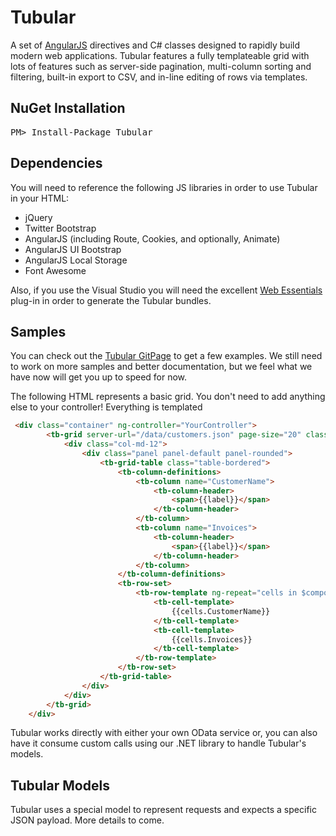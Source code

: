 # Tubular

A set of <a href="https://angularjs.org/" target="_blank">AngularJS</a> directives and C# classes designed to rapidly build modern web applications. 
Tubular features a fully templateable grid with lots of features such as server-side pagination, multi-column sorting and filtering, built-in export to CSV, and in-line editing of rows via templates.

## NuGet Installation

<pre>
PM> Install-Package Tubular
</pre>

## Dependencies

You will need to reference the following JS libraries in order to use Tubular in your HTML:

* jQuery
* Twitter Bootstrap
* AngularJS (including Route, Cookies, and optionally, Animate)
* AngularJS UI Bootstrap
* AngularJS Local Storage
* Font Awesome

Also, if you use the Visual Studio you will need the excellent <a href="http://vswebessentials.com/download" target="_blank">Web Essentials</a> plug-in in order to generate the Tubular bundles.

## Samples

You can check out the <a href="http://unosquare.github.io/tubular" target="_blank">Tubular GitPage</a> to get a few examples. We still need to work on more samples and better documentation, but we feel what we have now will get you up to speed for now.

The following HTML represents a basic grid. You don't need to add anything else to your controller! Everything is templated

```html
 <div class="container" ng-controller="YourController">
        <tb-grid server-url="/data/customers.json" page-size="20" class="row">
            <div class="col-md-12">
                <div class="panel panel-default panel-rounded">
                    <tb-grid-table class="table-bordered">
                        <tb-column-definitions>
                            <tb-column name="CustomerName">
                                <tb-column-header>
                                    <span>{{label}}</span>
                                </tb-column-header>
                            </tb-column>
                            <tb-column name="Invoices">
                                <tb-column-header>
                                    <span>{{label}}</span>
                                </tb-column-header>
                            </tb-column>
                        </tb-column-definitions>
                        <tb-row-set>
                            <tb-row-template ng-repeat="cells in $component.rows" row-model="cells" selectable="true">
                                <tb-cell-template>
                                    {{cells.CustomerName}}
                                </tb-cell-template>
                                <tb-cell-template>
                                    {{cells.Invoices}}
                                </tb-cell-template>
                            </tb-row-template>
                        </tb-row-set>
                    </tb-grid-table>
                </div>
            </div>
        </tb-grid>
    </div>
```

Tubular works directly with either your own OData service or, you can also have it consume custom calls using our .NET library to handle Tubular's models.

## Tubular Models

Tubular uses a special model to represent requests and expects a specific JSON payload. More details to come.
